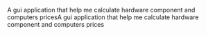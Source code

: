 A gui application that help me calculate hardware component and computers pricesA gui application that help me calculate hardware component and computers prices